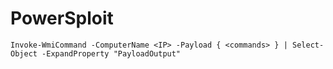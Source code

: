 # PowerSploit

```
Invoke-WmiCommand -ComputerName <IP> -Payload { <commands> } | Select-Object -ExpandProperty "PayloadOutput"
```